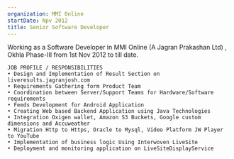 ```yaml
---
organization: MMI Online
startDate: Npv 2012
title: Senior Software Developer
---
```


Working as a Software Developer in MMI Online (A Jagran Prakashan Ltd) , Okhla Phase-III from 1st Nov 2012 to till date.

    JOB PROFILE / RESPONSIBILITIES
    • Design and Implementation of Result Section on liveresults.jagranjosh.com
    • Requirements Gathering form Product Team
    • Coordination between Server/Support Teams for Hardware/Software requirements
    • Feeds Development for Android Application
    • Creating Web based Backend Application using Java Technologies
    • Integration Oxigen wallet, Amazon S3 Buckets, Google custom dimensions and Accuweather
    • Migration Http to Https, Oracle to Mysql, Video Platform JW Player to YouTube
    • Implementation of business logic Using Interwoven LiveSite
    • Deployment and monitoring application on LiveSiteDisplayService
